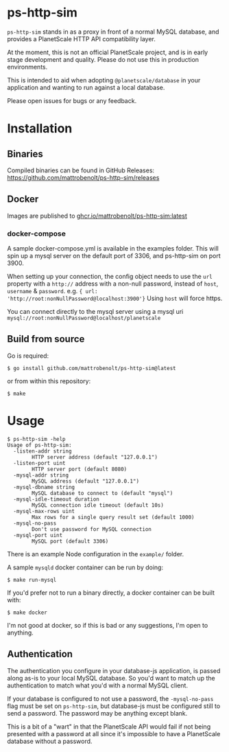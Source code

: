 # ps-http-sim

`ps-http-sim` stands in as a proxy in front of a normal MySQL database, and provides a PlanetScale HTTP API compatibility layer.

At the moment, this is not an official PlanetScale project, and is in early stage development and quality. Please do not use this in production environments.

This is intended to aid when adopting `@planetscale/database` in your application and wanting to run against a local database.

Please open issues for bugs or any feedback.

# Installation

## Binaries

Compiled binaries can be found in GitHub Releases: https://github.com/mattrobenolt/ps-http-sim/releases

## Docker

Images are published to [ghcr.io/mattrobenolt/ps-http-sim:latest](https://github.com/mattrobenolt/ps-http-sim/pkgs/container/ps-http-sim)

### docker-compose
A sample docker-compose.yml is available in the examples folder.
This will spin up a mysql server on the default port of 3306, and ps-http-sim on port 3900.

When setting up your connection, the config object needs to use the `url` property with a `http://` address with a non-null password, instead of `host`, `username` & `password`.
e.g. `{ url: 'http://root:nonNullPassword@localhost:3900'}`
Using `host` will force https.

You can connect directly to the mysql server using a mysql uri
`mysql://root:nonNullPassword@localhost/planetscale`

## Build from source

Go is required:

```
$ go install github.com/mattrobenolt/ps-http-sim@latest
```

or from within this repository:

```
$ make
```

# Usage

```
$ ps-http-sim -help
Usage of ps-http-sim:
  -listen-addr string
        HTTP server address (default "127.0.0.1")
  -listen-port uint
        HTTP server port (default 8080)
  -mysql-addr string
        MySQL address (default "127.0.0.1")
  -mysql-dbname string
        MySQL database to connect to (default "mysql")
  -mysql-idle-timeout duration
        MySQL connection idle timeout (default 10s)
  -mysql-max-rows uint
        Max rows for a single query result set (default 1000)
  -mysql-no-pass
        Don't use password for MySQL connection
  -mysql-port uint
        MySQL port (default 3306)
```

There is an example Node configuration in the `example/` folder.

A sample `mysqld` docker container can be run by doing:

```
$ make run-mysql
```

If you'd prefer not to run a binary directly, a docker container can be built with:

```
$ make docker
```

I'm not good at docker, so if this is bad or any suggestions, I'm open to anything.

## Authentication

The authentication you configure in your database-js application, is passed along as-is to your local MySQL database. So you'd want to match up the authentication to match what you'd with a normal MySQL client.

If your database is configured to not use a password, the `-mysql-no-pass` flag must be set on `ps-http-sim`, but database-js must be configured still to send a password. The password may be anything except blank.

This is a bit of a "wart" in that the PlanetScale API would fail if not being presented with a password at all since it's impossible to have a PlanetScale database without a password.
